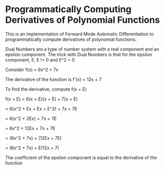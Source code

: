 
# Programmatically Computing Derivatives of Polynomial Functions

This is an implementation of Forward Mode Automatic Differentiation to programmatically compute derivatives of polynomial functions.

Dual Numbers are a type of number system with a real component and an epsilon component. The trick with Dual Numbers is that for the epsilon component, E, E != 0 and E^2 = 0

Consider f(x) = 6x^2 + 7x

The derivative of the function is f'(x) = 12x + 7

To find the derivative, compute f(x + E)

f(x + E) = 6(x + E)(x + E) + 7(x + E)

= 6(x^2 + Ex + Ex + E^2) + 7x + 7E

= 6(x^2 + 2Ex) + 7x + 7E

= 6x^2 + 12Ex + 7x + 7E

= (6x^2 + 7x) + (12Ex + 7E)

= (6x^2 + 7x) + E(12x + 7)

The coefficient of the epsilon component is equal to the derivative of the function
